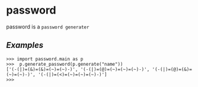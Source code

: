 # password
password is a `password generater`

## *Examples*
```
>>> import password.main as p
>>>  p.generate_password(p.generate("name"))
['(-(|)=(&)=(&)=(~)=(~)-)', '(-(|)=(@)=(~)=(~)=(~)-)', '(-(|)=(@)=(&)=(~)=(~)-)', '(-(|)=(<)=(~)=(~)=(~)-)']
>>> 
```
